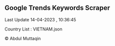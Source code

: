 

## Google Trends Keywords Scraper 
 
Last Update 14-04-2023 , 10:36:45

Country List :
VIETNAM.json



© Abdul Muttaqin 

